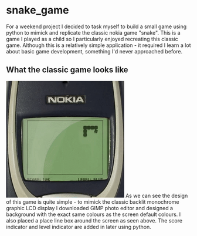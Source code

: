 # snake_game
For a weekend project I decided to task myself to build a small game using python to mimick and replicate the classic nokia game "snake". This is a game I played as a child so I particularly enjoyed recreating this classic game. Although this is a relatively simple application - it required I learn a lot about basic game development, something I'd never approached before.

## What the classic game looks like
<img src="download.gif">
As we can see the design of this game is quite simple - to mimick the classic backlit monochrome graphic LCD display I downloaded GIMP photo editor and designed a background with the exact same colours as the screen default colours. I also placed a place line box around the screen as seen above. The score indicator and level indicator are added in later using python.